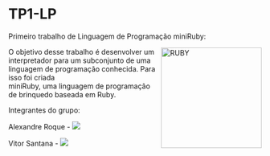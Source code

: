 # TP1-LP
Primeiro trabalho de Linguagem de Programação miniRuby:</p> <img src="https://upload.wikimedia.org/wikipedia/commons/thumb/7/73/Ruby_logo.svg/1200px-Ruby_logo.svg.png" min-width="200x" max-width="200px" width="200px" align="right" alt="RUBY"></a> 
O objetivo desse trabalho é desenvolver um interpretador para um subconjunto de uma linguagem de programação conhecida. Para isso foi criada	
miniRuby, uma linguagem	de programação de brinquedo baseada em Ruby.</p>
Integrantes do grupo:
<p align="left">Alexandre Roque - 
  <a href="https://www.linkedin.com/in/alexandreroque13/" alt="Linkedin">
  <img src="https://img.shields.io/badge/-Linkedin-0e76a8?style=flat-square&logo=Linkedin&logoColor=white&link=https://www.linkedin.com/in/alexandreroque13/" /></a>
  
</a> </p>  
<p align="left"> Vitor Santana - 
  <a href="https://www.linkedin.com/in/vitor-santana-478b1a1a5/" alt="Linkedin">
  <img src="https://img.shields.io/badge/-Linkedin-0e76a8?style=flat-square&logo=Linkedin&logoColor=white&link=https://www.linkedin.com/in/vitor-santana-478b1a1a5/" /></a>
</a> </p> 

